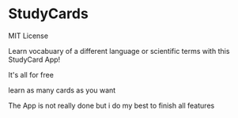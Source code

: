 # StudyCards

MIT License

Learn vocabuary of a different language or scientific terms with this StudyCard App!

It's all for free

learn as many cards as you want

The App is not really done but i do my best to finish all features
